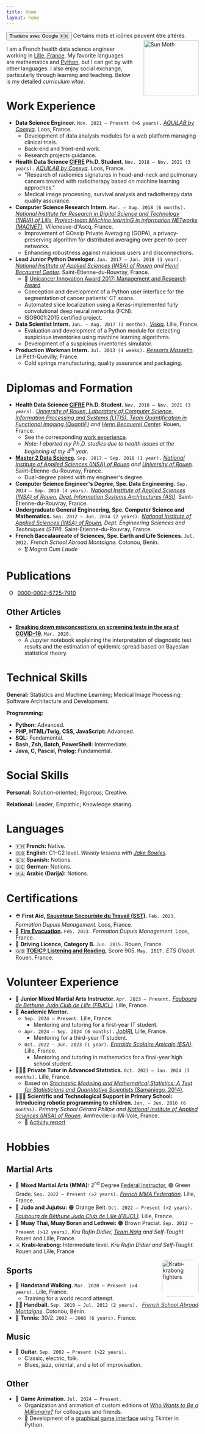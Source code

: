 ```yaml
---
title: Home
layout: home
---
```


<smaller>
  <button onclick="window.location.href='https://alexandrehuat-github-io.translate.goog/?_x_tr_sl=en&_x_tr_tl=fr&_x_tr_hl=fr&_x_tr_pto=wapp';">Traduire avec Google 🇫🇷</button>
  Certains mots et icônes peuvent être altérés.
</smaller>

<img src="https://www.pokepedia.fr/images/4/47/Pyrax-NB.png" alt="Sun Moth" width="144" style="float: right; margin-left: 2em;">

I am a French health data science engineer working in [Lille, France](https://goo.gl/maps/Hhj2u9o7F45jnyJi8).
My favorite languages are mathematics and [Python](https://www.python.org/), but I can get by with other languages.
I also enjoy social exchange, particularly through learning and teaching.
Below is my detailed _curriculum vitae_.

# Work Experience

* **Data Science Engineer.** `Nov. 2021 – Present (>6 years).` *[AQUILAB by Coexya](https://www.aquilab.com/).* Loos, France.
  * Development of data analysis modules for a web platform managing clinical trials.
  * Back-end and front-end work.
  * Research projects guidance.
* **Health Data Science [CIFRE](https://www.anrt.asso.fr/fr/le-dispositif-cifre-7844) Ph.D. Student.** `Nov. 2018 – Nov. 2021 (3 years).` *[AQUILAB by Coexya](https://www.aquilab.com/).* Loos, France.
  * "Research of radiomics signatures in head-and-neck and pulmonary cancers treated with radiotherapy based on machine learning approches."
  * Medical image processing, survival analysis and radiotherapy data quality assurance.
* **Computer Science Research Intern.** `Mar. – Aug. 2018 (6 months).` *[National Institute for Research in Digital Science and Technology (INRIA) of Lille](https://www.inria.fr/centre/lille), [Project-team MAchine learninG in information NETworks (MAGNET)](https://team.inria.fr/magnet).* Villeneuve-d'Ascq, France.
  * Improvement of GOssip Private Averaging (GOPA), a privacy-preserving algorithm for distributed averaging over peer-to-peer networks.
  * Enhancing robustness against malicious users and disconnections.
* **Lead Junior Python Developer.** `Jan. 2017 – Jan. 2018 (1 year).` *[National Institute of Applied Sciences (INSA) of Rouen](https://www.insa-rouen.fr) and [Henri Becquerel Center](http://www.becquerel.fr).* Saint-Étienne-du-Rouvray, France.
  * 🏅 [Unicancer Innovation Award 2017: Management and Research Award](http://www.unicancer.fr/actualites/groupe/prix-unicancer-innovation-2017-les-centres-reinventent-cancerologie-pour-les-patients#bodycomp)
  * Conception and development of a Python user interface for the segmentation of cancer patients' CT scans.
  * Automated slice localization using a Keras-implemented fully convolutional deep neural networks (FCN).
  * ISO9001:2015 certified project.
* **Data Scientist Intern.** `Jun. – Aug. 2017 (3 months).` *[Vekia](http://www.vekia.fr).* Lille, France.
  * Evaluation and development of a Python module for detecting suspicious inventories using machine learning algorithms.
  * Development of a suspicious inventories simulator.
* **Production Workman Intern.** `Jul. 2013 (4 weeks).` *[Ressorts Masselin](http://www.masselin.com).* Le Petit-Quevilly, France.
  * Cold springs manufacturing, quality assurance and packaging.

# Diplomas and Formation

* **Health Data Science [CIFRE](https://www.anrt.asso.fr/fr/le-dispositif-cifre-7844) Ph.D. Student.** `Nov. 2018 – Nov. 2021 (3 years).` *[University of Rouen, Laboratory of Computer Science, Information Processing and Systems (LITIS), Team Quantification in Functional Imaging (QuantIF)](http://www.litislab.fr/equipe/quantif) and [Henri Becquerel Center](https://www.becquerel.fr/la-recherche/recherche-fondamentale).* Rouen, France.
  * See the corresponding [work experience](#work-experience).
  * _Note: I aborted my Ph.D. studies due to health issues at the beginning of my 4<sup>th</sup> year._
* **[Master 2 Data Science](http://mastersid.univ-rouen.fr/en/sd.php).** `Sep. 2017 – Sep. 2018 (1 year).` *[National Institute of Applied Sciences (INSA) of Rouen](https://www.insa-rouen.fr) and [University of Rouen](http://www.univ-rouen.fr).* Saint-Étienne-du-Rouvray, France.
  * Dual-degree paired with my engineer's degree.
* **Computer Science Engineer's Degree, Spe. Data Engineering.** `Sep. 2014 – Sep. 2018 (4 years).` *[National Institute of Applied Sciences (INSA) of Rouen](https://www.insa-rouen.fr), [Dept. Information Systems Architectures (ASI)](http://asi.insa-rouen.fr).* Saint-Étienne-du-Rouvray, France.
* **Undergraduate General Engineering, Spe. Computer Science and Mathematics.** `Sep. 2012 – Jun. 2014 (2 years).` *[National Institute of Applied Sciences (INSA) of Rouen](https://www.insa-rouen.fr), Dept. Engineering Sciences and Techniques (STPI).* Saint-Étienne-du-Rouvray, France.
* **French Baccalaureate of Sciences, Spe. Earth and Life Sciences.** `Jul. 2012.` *French School Abroad Montaigne.* Cotonou, Benin.
  * 🎖️ _Magna Cum Laude_

# Publications

<img src="https://orcid.org/assets/vectors/orcid.logo.icon.svg"
  style="margin-inline-start: 0.5em; height: 1em;"
  alt="ORCID iD"/>&nbsp;
<a id="cy-effective-orcid-url"
  class="underline"
  href="https://orcid.org/0000-0002-5725-7910"
  target="orcid.widget"
  rel="me noopener noreferrer"
  style="vertical-align: top">
  0000-0002-5725-7910
</a>

<div>
  <script src="https://bibbase.org/show?bib=https%3A%2F%2Fraw.githubusercontent.com%2Falexandrehuat%2Falexandrehuat.github.io%2Fmaster%2Fmy_publications.bib&jsonp=1&folding=1&commas=1"></script>
</div>

## Other Articles

* **[Breaking down misconceptions on screening tests in the era of COVID-19](https://gist.github.com/alexandrehuat/f0c7854e911847ef74e79b60cbd9747c).** `Mar. 2020.`
  * A Jupyter notebook explaining the interpretation of diagnostic test results and the estimation of epidemic spread based on Bayesian statistical theory.

# Technical Skills

**General:** Statistics and Machine Learning; Medical Image Processing; Software Architecture and Development.

**Programming:**
* **Python:** Advanced.
* **PHP, HTML/Twig, CSS, JavaScript:** Advanced.
* **SQL:** Fundamental.
* **Bash, Zsh, Batch, PowerShell:** Intermediate.
* **Java, C, Pascal, Prolog:** Fundamental.

# Social Skills

**Personal:** Solution-oriented; Rigorous; Creative.

**Relational:** Leader; Empathic; Knowledge sharing.

# Languages

* 🇫🇷 **French:** Native.
* 🇬🇧 **English:** C1–C2 level. _Weekly lessons with [Jake Bowles](https://www.superprof.fr/cours-anglais-proposes-professeur-americain-cours-anglais-jake.html)._
* 🇪🇸 **Spanish:** Notions.
* 🇩🇪 **German:** Notions.
* 🇲🇦 **Arabic (Darija):** Notions.

# Certifications

* ⛑️ **First Aid, [Sauveteur Secouriste du Travail (SST)](https://www.fdmformation.fr/formation-sst).** `Feb. 2023.` *Formation Dupuis Management.* Loos, France.
* 🦺 **[Fire Evacuation](https://www.fdmformation.fr/formation-securite-incendie).** `Feb. 2023.` *Formation Dupuis Management.* Loos, France.
* 🚗 **Driving Licence, Category B.** `Jun. 2015.` Rouen, France.
* 🇬🇧 **[TOEIC® Listening and Reading](https://www.etsglobal.org/fr/en/test-type-family/toeic-listening-and-reading-test),** Score 905. `May. 2017.` *ETS Global.* Rouen, France.

# Volunteer Experience

* 🤼 **Junior Mixed Martial Arts Instructor.** `Apr. 2023 – Present.` _[Faubourg de Béthune Judo Club de Lille (FBJCL)](https://faubourg-de-bethune-judo-club-lillois.ffjudo.com)._ Lille, France.
* 🤝 **Academic Mentor.**
  * `Sep. 2024 – Present.` Lille, France.
    * Mentoring and tutoring for a first-year IT student.
  * `Apr. 2024 – Sep. 2024 (6 months).` _[JobIRL](https://www.jobirl.com/)_ Lille, France.
    * Mentoring for a third-year IT student.
  * `Oct. 2022 – Jun. 2023 (1 year).` *[Entraide Scolaire Amicale (ESA)](https://www.entraidescolaireamicale.org/)*. Lille, France.
    * Mentoring and tutoring in mathematics for a final-year high school student.
* 👨🏻‍🏫 **Private Tutor in Advanced Statistics.** `Oct. 2023 – Jan. 2024 (3 months).` Lille, France.
  * Based on [*Stochastic Modeling and Mathematical Statistics: A Text for Statisticians and Quantitative Scientists* (Samaniego, 2014)](https://doi.org/10.1201/b16414).
* 👨🏻‍🏫 **Scientific and Technological Support in Primary School: Introducing robotic programming to children.** `Jan. – Jun. 2016 (6 months).` *Primary School Gérard Philipe and [National Institute of Applied Sciences (INSA) of Rouen](https://www.insa-rouen.fr).* Amfreville-la-Mi-Voie, France.
  * 📑 [Activity report](https://github.com/alexandrehuat/alexandrehuat.github.io/blob/master/assets/pdf/ASTEP2016_AlexandreHuat_Rapport.pdf)

# Hobbies

## Martial Arts

* 🤼 **Mixed Martial Arts (MMA):** 2<sup>nd</sup> Degree [Federal Instructor](https://www.fmmaf.fr/se-former/), 🟢 Green Grade. `Sep. 2022 – Present (>2 years).` *[French MMA Federation](https://www.fmmaf.fr/).* Lille, France.
* 🥋 **Judo and Jujutsu:** 🟠 Orange Belt. `Oct. 2022 – Present (>2 years).` *[Faubourg de Béthune Judo Club de Lille (FBJCL)](https://faubourg-de-bethune-judo-club-lillois.ffjudo.com).* Lille, France.
* 🥊 **Muay Thai, Muay Boran and Lethwei:** 🟤 Brown Praciat. `Sep. 2012 – Present (>12 years).` *Kru Rufin Didier, [Team Naja](https://team-naja.fr) and Self-Taught.* Rouen and Lille, France.
* ⚔️ **Krabi-krabong:** Intermediate level. *Kru Rufin Didier and Self-Taught.* Rouen and Lille, France
<img src="https://upload.wikimedia.org/wikipedia/commons/7/71/Krabi_Krabong_Buddhai_Swan_1.jpg" alt="Krabi-krabong fighters" width="96" style="float: right; margin-left: 2em; border-radius: 1em;">

## Sports

* 🤸 **Handstand Walking.** `Mar. 2020 – Present (>4 years).` Lille, France.
  * Training for a world record attempt.
* 🤾‍♂️ **Handball.** `Sep. 2010 – Jul. 2012 (2 years). ` _[French School Abroad Montaigne](https://efemontaigne-cotonou.com/)._ Cotonou, Bénin.
* 🎾 **Tennis:** 30/2. `2002 – 2008 (6 years).` France.

## Music

* 🎸 **Guitar.** `Sep. 2002 – Present (>22 years).`
  * Classic, electric, folk.
  * Blues, jazz, oriental, and a lot of improvisation.

## Other

* 🤵 **Game Animation.** `Jul. 2024 – Present.`
  * Organization and animation of custom editions of _[Who Wants to Be a Millionaire?](https://en.wikipedia.org/wiki/Who_Wants_to_Be_a_Millionaire%3F)_ for colleagues and friends.
  * 🐙 Development of a [graphical game interface](https://github.com/alexandrehuat/who-wants-to-be-a-millionaire) using Tkinter in Python.
